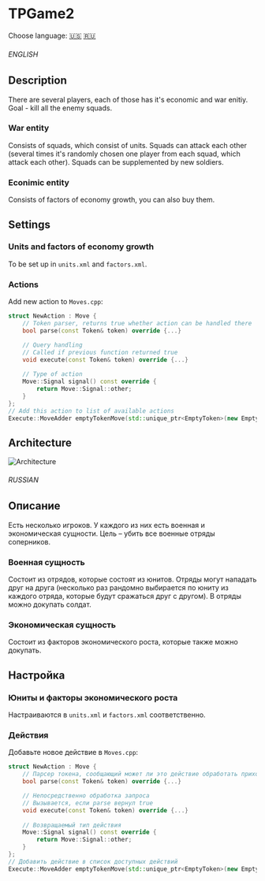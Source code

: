 # TPGame2

Choose language:
[🇺🇸](#english)
[🇷🇺](#russian)


###### ENGLISH

## Description
There are several players, each of those has it's economic and war enitiy. Goal - kill all the enemy squads.
### War entity
Consists of squads, which consist of units. Squads can attack each other (several times it's randomly chosen one player from each squad, which attack each other). Squads can be supplemented by new soldiers.
### Econimic entity
Consists of factors of economy growth, you can also buy them.

## Settings
### Units and factors of economy growth
To be set up in `units.xml` and `factors.xml`.
### Actions
Add new action to `Moves.cpp`:
```c++
struct NewAction : Move {
    // Token parser, returns true whether action can be handled there
    bool parse(const Token& token) override {...}

    // Query handling
    // Called if previous function returned true
    void execute(const Token& token) override {...}
    
    // Type of action
    Move::Signal signal() const override {
        return Move::Signal::other;
    }
};
// Add this action to list of available actions
Execute::MoveAdder emptyTokenMove(std::unique_ptr<EmptyToken>(new EmptyToken()));
```

## Architecture
![Architecture](https://github.com/farhit1/mipt2-TPGame2/blob/master/architecture.png)


###### RUSSIAN

## Описание
Есть несколько игроков. У каждого из них есть военная и экономическая сущности. Цель – убить все военные отряды соперников.
### Военная сущность
Состоит из отрядов, которые состоят из юнитов. Отряды могут нападать друг на друга (несколько раз рандомно выбирается по юниту из каждого отряда, которые будут сражаться друг с другом). В отряды можно докупать солдат.
### Экономическая сущность
Состоит из факторов экономического роста, которые также можно докупать.

## Настройка
### Юниты и факторы экономического роста
Настраиваются в `units.xml` и `factors.xml` соответственно.
### Действия
Добавьте новое действие в `Moves.cpp`:
```c++
struct NewAction : Move {
    // Парсер токена, сообщающий может ли это действие обработать приходящий запрос
    bool parse(const Token& token) override {...}

    // Непосредственно обработка запроса
    // Вызывается, если parse вернул true
    void execute(const Token& token) override {...}
    
    // Возвращаемый тип действия
    Move::Signal signal() const override {
        return Move::Signal::other;
    }
};
// Добавить действие в список доступных действий
Execute::MoveAdder emptyTokenMove(std::unique_ptr<EmptyToken>(new EmptyToken()));
```

